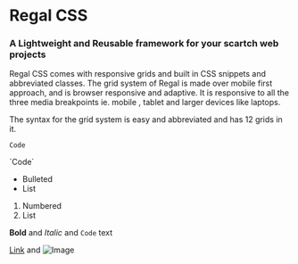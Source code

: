# Regal CSS
### A Lightweight and Reusable framework for your scartch web projects


Regal CSS comes with responsive grids and built in CSS snippets and abbreviated classes.
The grid system of Regal is made over mobile first approach, and is browser responsive and adaptive.
It is responsive to all the three media breakpoints ie. mobile , tablet and larger devices like laptops.


The syntax for the grid system is easy and abbreviated and has 12 grids in it.

`Code`
<div class="container">
<div class="row">
    <div class="g-2"></div>
    <div class="g-10"></div>
</div>
</div>
`Code`





- Bulleted
- List

1. Numbered
2. List

**Bold** and _Italic_ and `Code` text

[Link](url) and ![Image](src)

